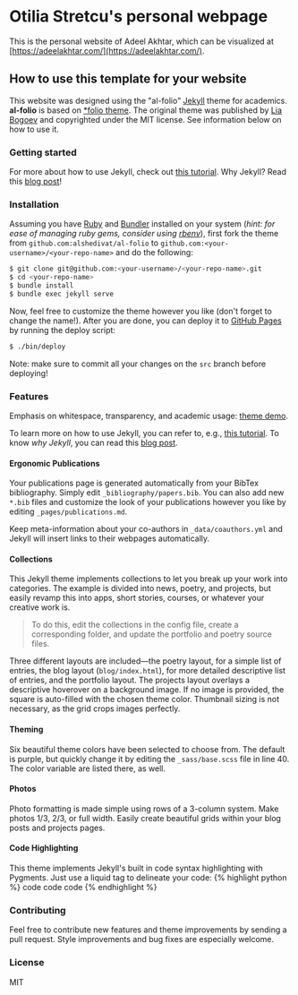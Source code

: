 # Otilia Stretcu's personal webpage

This is the personal website of Adeel Akhtar, which can be visualized at [https://adeelakhtar.com/](https://adeelakhtar.com/).

## How to use this template for your website

This website was designed using the "al-folio" [Jekyll](https://jekyllrb.com/) theme for academics.
**al-folio** is based on [\*folio theme](https://github.com/bogoli/-folio).
The original theme was published by [Lia Bogoev](http://liabogoev.com) and copyrighted under the MIT license.
See information below on how to use it.

### Getting started

For more about how to use Jekyll, check out [this tutorial](https://www.taniarascia.com/make-a-static-website-with-jekyll/).
Why Jekyll? Read this [blog post](https://karpathy.github.io/2014/07/01/switching-to-jekyll/)!

### Installation

Assuming you have [Ruby](https://www.ruby-lang.org/en/downloads/) and [Bundler](https://bundler.io/) installed on your system (*hint: for ease of managing ruby gems, consider using [rbenv](https://github.com/rbenv/rbenv)*), first fork the theme from `github.com:alshedivat/al-folio` to `github.com:<your-username>/<your-repo-name>` and do the following:

```bash
$ git clone git@github.com:<your-username>/<your-repo-name>.git
$ cd <your-repo-name>
$ bundle install
$ bundle exec jekyll serve
```

Now, feel free to customize the theme however you like (don't forget to change the name!).
After you are done, you can deploy it to [GitHub Pages](https://pages.github.com/) by running the deploy script:

```bash
$ ./bin/deploy
```
Note: make sure to commit all your changes on the `src` branch before deploying!

### Features

Emphasis on whitespace, transparency, and academic usage: [theme demo](https://alshedivat.github.io/al-folio/).

To learn more on how to use Jekyll, you can refer to, e.g., [this tutorial](https://www.taniarascia.com/make-a-static-website-with-jekyll/).
To know *why Jekyll*, you can read this [blog post](https://karpathy.github.io/2014/07/01/switching-to-jekyll/).

#### Ergonomic Publications

Your publications page is generated automatically from your BibTex bibliography.
Simply edit `_bibliography/papers.bib`.
You can also add new `*.bib` files and customize the look of your publications however you like by editing `_pages/publications.md`.

Keep meta-information about your co-authors in `_data/coauthors.yml` and Jekyll will insert links to their webpages automatically.

#### Collections
This Jekyll theme implements collections to let you break up your work into categories.
The example is divided into news, poetry, and projects, but easily revamp this into apps, short stories, courses, or whatever your creative work is.
> To do this, edit the collections in the config file, create a corresponding folder, and update the portfolio and poetry source files.

Three different layouts are included—the poetry layout, for a simple list of entries, the blog layout (`blog/index.html`), for more detailed descriptive list of entries, and the portfolio layout.
The projects layout overlays a descriptive hoverover on a background image.
If no image is provided, the square is auto-filled with the chosen theme color.
Thumbnail sizing is not necessary, as the grid crops images perfectly.

#### Theming
Six beautiful theme colors have been selected to choose from.
The default is purple, but quickly change it by editing the `_sass/base.scss` file in line 40.
The color variable are listed there, as well.

#### Photos
Photo formatting is made simple using rows of a 3-column system.
Make photos 1/3, 2/3, or full width.
Easily create beautiful grids within your blog posts and projects pages.

#### Code Highlighting
This theme implements Jekyll's built in code syntax highlighting with Pygments.
Just use a liquid tag to delineate your code:
{% highlight python %} code code code {% endhighlight %}

### Contributing

Feel free to contribute new features and theme improvements by sending a pull request.
Style improvements and bug fixes are especially welcome.

### License

MIT
